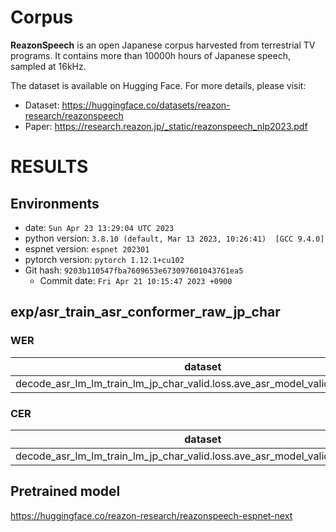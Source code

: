 # Corpus

**ReazonSpeech** is an open Japanese corpus harvested from terrestrial
TV programs. It contains more than 10000h hours of Japanese speech,
sampled at 16kHz.

The dataset is available on Hugging Face. For more details, please visit:

* Dataset: https://huggingface.co/datasets/reazon-research/reazonspeech
* Paper: https://research.reazon.jp/_static/reazonspeech_nlp2023.pdf

# RESULTS
## Environments
- date: `Sun Apr 23 13:29:04 UTC 2023`
- python version: `3.8.10 (default, Mar 13 2023, 10:26:41)  [GCC 9.4.0]`
- espnet version: `espnet 202301`
- pytorch version: `pytorch 1.12.1+cu102`
- Git hash: `9203b110547fba7609653e673097601043761ea5`
  - Commit date: `Fri Apr 21 10:15:47 2023 +0900`

## exp/asr_train_asr_conformer_raw_jp_char
### WER

|dataset|Snt|Wrd|Corr|Sub|Del|Ins|Err|S.Err|
|---|---|---|---|---|---|---|---|---|
|decode_asr_lm_lm_train_lm_jp_char_valid.loss.ave_asr_model_valid.acc.ave/test|64|64|53.1|46.9|0.0|0.0|46.9|46.9|

### CER

|dataset|Snt|Wrd|Corr|Sub|Del|Ins|Err|S.Err|
|---|---|---|---|---|---|---|---|---|
|decode_asr_lm_lm_train_lm_jp_char_valid.loss.ave_asr_model_valid.acc.ave/test|64|2364|87.7|3.0|9.2|2.8|15.1|46.9|

## Pretrained model

https://huggingface.co/reazon-research/reazonspeech-espnet-next
